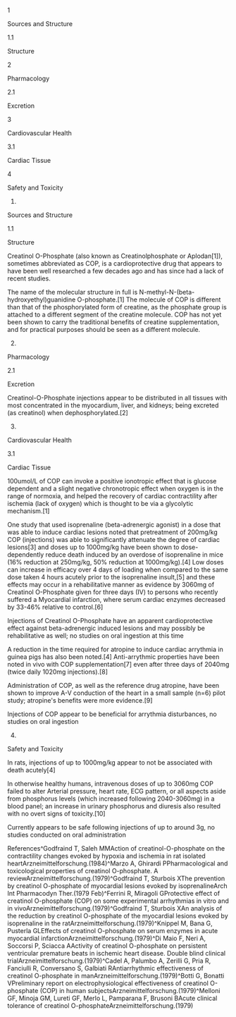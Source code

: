 1

Sources and Structure

1.1

Structure

2

Pharmacology

2.1

Excretion

3

Cardiovascular Health

3.1

Cardiac Tissue

4

Safety and Toxicity

1.

Sources and Structure

1.1

Structure

Creatinol O\-Phosphate (also known as Creatinolphosphate or Aplodan\[1]), sometimes abbreviated as COP, is a cardioprotective drug that appears to have been well researched a few decades ago and has since had a lack of recent studies.

The name of the molecular structure in full is N\-methyl\-N\-(beta\-hydroxyethyl)guanidine O\-phosphate.\[1] The molecule of COP is different than that of the phosphorylated form of creatine, as the phosphate group is attached to a different segment of the creatine molecule. COP has not yet been shown to carry the traditional benefits of creatine supplementation, and for practical purposes should be seen as a different molecule.

2.

Pharmacology

2.1

Excretion

Creatinol\-O\-Phosphate injections appear to be distributed in all tissues with most concentrated in the myocardium, liver, and kidneys; being excreted (as creatinol) when dephosphorylated.\[2]

3.

Cardiovascular Health

3.1

Cardiac Tissue

100umol/L of COP can invoke a positive ionotropic effect that is glucose dependent and a slight negative chronotropic effect when oxygen is in the range of normoxia, and helped the recovery of cardiac contractility after ischemia (lack of oxygen) which is thought to be via a glycolytic mechanism.\[1]

One study that used isoprenaline (beta\-adrenergic agonist) in a dose that was able to induce cardiac lesions noted that pretreatment of 200mg/kg COP (injections) was able to significantly attenuate the degree of cardiac lesions\[3] and doses up to 1000mg/kg have been shown to dose\-dependently reduce death induced by an overdose of isoprenaline in mice (16% reduction at 250mg/kg, 50% reduction at 1000mg/kg).\[4] Low doses can increase in efficacy over 4 days of loading when compared to the same dose taken 4 hours acutely prior to the isoprenaline insult,\[5] and these effects may occur in a rehabilitative manner as evidence by 3060mg of Creatinol O\-Phosphate given for three days (IV) to persons who recently suffered a Myocardial infarction, where serum cardiac enzymes decreased by 33\-46% relative to control.\[6]


Injections of Creatinol O\-Phosphate have an apparent cardioprotective effect against beta\-adrenergic induced lesions and may possibly be rehabilitative as well; no studies on oral ingestion at this time


A reduction in the time required for atropine to induce cardiac arrythmia in guinea pigs has also been noted.\[4] Anti\-arrythmic properties have been noted in vivo with COP supplementation\[7] even after three days of 2040mg (twice daily 1020mg injections).\[8]

Administration of COP, as well as the reference drug atropine, have been shown to improve A\-V conduction of the heart in a small sample (n\=6\) pilot study; atropine's benefits were more evidence.\[9]


Injections of COP appear to be beneficial for arrythmia disturbances, no studies on oral ingestion


4.

Safety and Toxicity

In rats, injections of up to 1000mg/kg appear to not be associated with death acutely\[4]

In otherwise healthy humans, intravenous doses of up to 3060mg COP failed to alter Arterial pressure, heart rate, ECG pattern, or all aspects aside from phosphorus levels (which increased following 2040\-3060mg) in a blood panel; an increase in urinary phosphorus and diuresis also resulted with no overt signs of toxicity.\[10]


Currently appears to be safe following injections of up to around 3g, no studies conducted on oral administration


References^Godfraind T, Saleh MMAction of creatinol\-O\-phosphate on the contractility changes evoked by hypoxia and ischemia in rat isolated heartArzneimittelforschung.(1984)^Marzo A, Ghirardi PPharmacological and toxicological properties of creatinol O\-phosphate. A reviewArzneimittelforschung.(1979)^Godfraind T, Sturbois XThe prevention by creatinol O\-phosphate of myocardial lesions evoked by isoprenalineArch Int Pharmacodyn Ther.(1979 Feb)^Ferrini R, Miragoli GProtective effect of creatinol O\-phosphate (COP) on some experimental arrhythmias in vitro and in vivoArzneimittelforschung.(1979)^Godfraind T, Sturbois XAn analysis of the reduction by creatinol O\-phosphate of the myocardial lesions evoked by isoprenaline in the ratArzneimittelforschung.(1979)^Knippel M, Bana G, Pusterla GLEffects of creatinol O\-phosphate on serum enzymes in acute myocardial infarctionArzneimittelforschung.(1979)^Di Maio F, Neri A, Soccorsi P, Sciacca AActivity of creatinol O\-phosphate on persistent ventricular premature beats in ischemic heart disease. Double blind clinical trialArzneimittelforschung.(1979)^Cadel A, Palumbo A, Zerilli G, Pria R, Fanciulli R, Conversano S, Galbiati RAntiarrhythmic effectiveness of creatinol O\-phosphate in manArzneimittelforschung.(1979)^Botti G, Bonatti VPreliminary report on electrophysiological effectiveness of creatinol O\-phosphate (COP) in human subjectsArzneimittelforschung.(1979)^Melloni GF, Minoja GM, Lureti GF, Merlo L, Pamparana F, Brusoni BAcute clinical tolerance of creatinol O\-phosphateArzneimittelforschung.(1979)